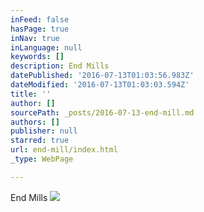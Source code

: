 ```yaml
---
inFeed: false
hasPage: true
inNav: true
inLanguage: null
keywords: []
description: End Mills
datePublished: '2016-07-13T01:03:56.983Z'
dateModified: '2016-07-13T01:03:03.594Z'
title: ''
author: []
sourcePath: _posts/2016-07-13-end-mill.md
authors: []
publisher: null
starred: true
url: end-mill/index.html
_type: WebPage

---
```

End Mills
![](https://the-grid-user-content.s3-us-west-2.amazonaws.com/cfe7521c-c987-4fb0-bd45-964c4c7d4845.jpg)